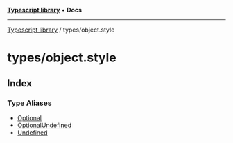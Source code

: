 [**Typescript library**](../../index.md) • **Docs**

***

[Typescript library](../../modules.md) / types/object.style

# types/object.style

## Index

### Type Aliases

- [Optional](type-aliases/Optional.md)
- [OptionalUndefined](type-aliases/OptionalUndefined.md)
- [Undefined](type-aliases/Undefined.md)
